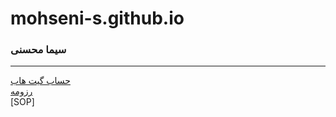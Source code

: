 # mohseni-s.github.io
### سیما محسنی
 
---
[حساب گیت هاب](https://github.com/mohseni-s)
<br/>
[رزومه](https://mohseni-s.github.io/mohseni-s/)
<br/>
[SOP]

